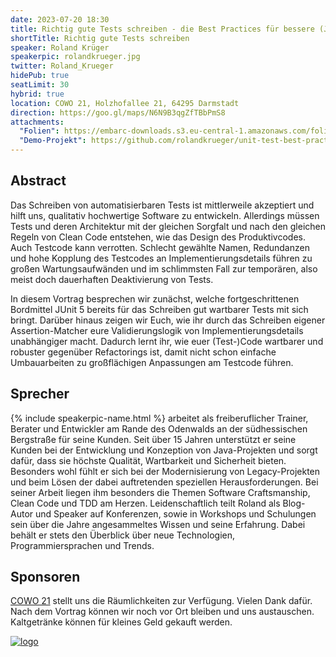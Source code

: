 ```yaml
---
date: 2023-07-20 18:30
title: Richtig gute Tests schreiben - die Best Practices für bessere (JUnit-) Tests
shortTitle: Richtig gute Tests schreiben
speaker: Roland Krüger
speakerpic: rolandkrueger.jpg
twitter: Roland_Krueger
hidePub: true
seatLimit: 30
hybrid: true
location: COWO 21, Holzhofallee 21, 64295 Darmstadt
direction: https://goo.gl/maps/N6N9B3qgZfTBbPmS8
attachments:
  "Folien": https://embarc-downloads.s3.eu-central-1.amazonaws.com/folien/fs/2023/Krueger-Sippach-Best+Practices+fu%CC%88r+bessere+Tests.pdf
  "Demo-Projekt": https://github.com/rolandkrueger/unit-test-best-practices
---
```


## Abstract

Das Schreiben von automatisierbaren Tests ist mittlerweile akzeptiert und hilft uns, qualitativ hochwertige Software zu entwickeln. Allerdings müssen Tests und deren Architektur mit der gleichen Sorgfalt und nach den gleichen Regeln von Clean Code entstehen, wie das Design des Produktivcodes. Auch Testcode kann verrotten. Schlecht gewählte Namen, Redundanzen und hohe Kopplung des Testcodes an Implementierungsdetails führen zu großen Wartungsaufwänden und im schlimmsten Fall zur temporären, also meist doch dauerhaften Deaktivierung von Tests.

In diesem Vortrag besprechen wir zunächst, welche fortgeschrittenen Bordmittel JUnit 5 bereits für das Schreiben gut wartbarer Tests mit sich bringt. Darüber hinaus zeigen wir Euch, wie ihr durch das Schreiben eigener Assertion-Matcher eure Validierungslogik von Implementierungsdetails unabhängiger macht. Dadurch lernt ihr, wie euer (Test-)Code wartbarer und robuster gegenüber Refactorings ist, damit nicht schon einfache Umbauarbeiten zu großflächigen Anpassungen am Testcode führen.

## Sprecher

{% include speakerpic-name.html %} arbeitet als freiberuflicher Trainer, Berater und Entwickler am Rande des Odenwalds an der südhessischen Bergstraße für seine Kunden. Seit über 15 Jahren unterstützt er seine Kunden bei der Entwicklung und Konzeption von Java-Projekten und sorgt dafür, dass sie höchste Qualität, Wartbarkeit und Sicherheit bieten. Besonders wohl fühlt er sich bei der Modernisierung von Legacy-Projekten und beim Lösen der dabei auftretenden speziellen Herausforderungen. Bei seiner Arbeit liegen ihm besonders die Themen Software Craftsmanship, Clean Code und TDD am Herzen. Leidenschaftlich teilt Roland als Blog-Autor und Speaker auf Konferenzen, sowie in Workshops und Schulungen sein über die Jahre angesammeltes Wissen und seine Erfahrung. Dabei behält er stets den Überblick über neue Technologien, Programmiersprachen und Trends.

## Sponsoren

[COWO 21](https://cowo21.de/) stellt uns die Räumlichkeiten zur Verfügung. Vielen Dank dafür. Nach dem Vortrag können wir noch vor Ort bleiben und uns austauschen. Kaltgetränke können für kleines Geld gekauft werden.

[![logo](/images/sponsors/cowo21.jpg)](https://cowo21.de/) 
